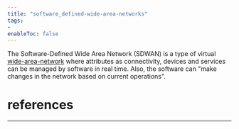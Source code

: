 ```yaml
---
title: "software_defined-wide-area-networks"
tags:
- 
enableToc: false
---
```


The Software-Defined Wide Area Network (SDWAN) is a type of virtual [wide-area-network](notes/wide-area-network.md) where attributes as connectivity,  devices and services can be managed by software in real time. Also, the software can "make changes in the network based on current operations".

# references

---